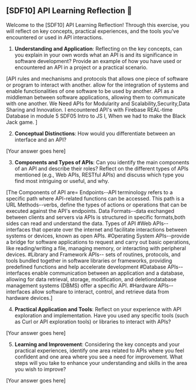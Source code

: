## [SDF10] API Learning Reflection 🧠

Welcome to the [SDF10] API Learning Reflection! Through this exercise, you will reflect on key concepts, practical experiences, and the tools you've encountered or used in API interactions.

1. **Understanding and Application**: Reflecting on the key concepts, can you explain in your own words what an API is and its significance in software development? Provide an example of how you have used or encountered an API in a project or a practical scenario.

[API rules and mechanisms and protocols that allows one piece of software or program to interact with another. allow for the integration of systems and enable functionalities of one software to be used by another.
API as a middleman between software applications, allowing them to communicate with one another. We Need APIs for Modularity and Scalability,Security,Data Sharing and Innovation.
I encountered API's with Firebase REAL-time Database in module 5 SDF05 Intro to JS I, When we had to make the Black Jack game.
 ]

2. **Conceptual Distinctions**: How would you differentiate between an interface and an API? 

[Your answer goes here]

3. **Components and Types of APIs**: Can you identify the main components of an API and describe their roles? Reflect on the different types of APIs mentioned (e.g., Web APIs, RESTful APIs) and discuss which type you find most intriguing or useful, and why.

[The Components of API are=
Endpoints--API terminology refers to a specific path where API-related functions can be accessed. This path is a URL
Methods--verbs, define the types of actions or operations that can be executed against the API's endpoints.
Data Formats--data exchanged between clients and servers via APIs is structured in specific formats,both sides can read and understand the data.
Types of API 
#Web APIs--  interfaces that operate over the internet and facilitate interactions between systems or devices,  known as open APIs.
#Operating System APIs--provide a bridge for software applications to request and carry out basic operations, like reading/writing a file, managing memory, or interacting with peripheral devices.
#Library and Framework APIs-- sets of routines, protocols, and tools bundled together in software libraries or frameworks, providing predefined functions and  help accelerate development
#Database APIs--interfaces enable communication between an application and a database, allowing for data retrieval, storage, modification, and deletiondatabase management systems (DBMS) offer a specific API.
#Hardware APIs--  interfaces allow software to interact, control, and retrieve data from hardware devices.]

4. **Practical Application and Tools**: Reflect on your experience with API exploration and implementation. Have you used any specific tools (such as Curl or API exploration tools) or libraries to interact with APIs? 

[Your answer goes here]

5. **Learning and Improvement**: Considering the key concepts and your practical experiences, identify one area related to APIs where you feel confident and one area where you see a need for improvement. What steps will you take to enhance your understanding and skills in the area you wish to improve?

[Your answer goes here]
 
